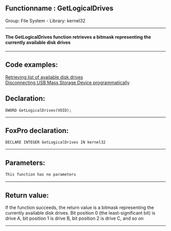 <link rel="stylesheet" type="text/css" href="../../css/win32api.css">  
<link rel="stylesheet" href="https://cdnjs.cloudflare.com/ajax/libs/font-awesome/4.7.0/css/font-awesome.min.css">

## Functionname : GetLogicalDrives
Group: File System - Library: kernel32    
***  


#### The GetLogicalDrives function retrieves a bitmask representing the currently available disk drives
***  


## Code examples:
[Retrieving list of available disk drives](../../samples/sample_013.md)  
[Disconnecting USB Mass Storage Device programmatically](../../samples/sample_553.md)  

## Declaration:
```foxpro  
DWORD GetLogicalDrives(VOID);  
```  
***  


## FoxPro declaration:
```foxpro  
DECLARE INTEGER GetLogicalDrives IN kernel32  
```  
***  


## Parameters:
```txt  
This function has no parameters  
```  
***  


## Return value:
If the function succeeds, the return value is a bitmask representing the currently available disk drives. Bit position 0 (the least-significant bit) is drive A, bit position 1 is drive B, bit position 2 is drive C, and so on  
***  

